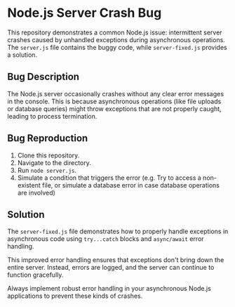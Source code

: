 # Node.js Server Crash Bug

This repository demonstrates a common Node.js issue: intermittent server crashes caused by unhandled exceptions during asynchronous operations. The `server.js` file contains the buggy code, while `server-fixed.js` provides a solution.

## Bug Description

The Node.js server occasionally crashes without any clear error messages in the console. This is because asynchronous operations (like file uploads or database queries) might throw exceptions that are not properly caught, leading to process termination.

## Bug Reproduction

1. Clone this repository.
2. Navigate to the directory.
3. Run `node server.js`. 
4. Simulate a condition that triggers the error (e.g.  Try to access a non-existent file, or simulate a database error in case database operations are involved)

## Solution

The `server-fixed.js` file demonstrates how to properly handle exceptions in asynchronous code using `try...catch` blocks and `async/await` error handling.

This improved error handling ensures that exceptions don't bring down the entire server. Instead, errors are logged, and the server can continue to function gracefully. 

Always implement robust error handling in your asynchronous Node.js applications to prevent these kinds of crashes. 